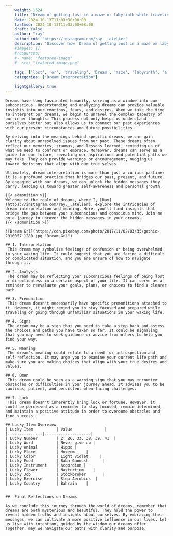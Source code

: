 ```yaml
---
    weight: 1524
    title: "Dream of getting lost in a maze or labyrinth while traveling"  # Assuming 'title' column exists
    date: 2024-10-13T11:03:00+08:00
    lastmod: 2024-10-13T11:03:00+08:00
    draft: false
    author: "ray"
    authorLink: "https://instagram.com/ray._.atelier"
    description: "Discover how 'Dream of getting lost in a maze or labyrinth while traveling' can interpret your future and uncover its significant meanings in your life."
    #images: []
    #resources:
    #- name: "featured-image"
    #  src: "featured-image.png"
    
    tags: ['lost', 'or', 'traveling', 'Dream', 'maze', 'labyrinth', 'a', 'in', 'of', 'getting', 'while']
    categories: ["Dream Interpretation"]
    
    lightgallery: true
---
```

    
    Dreams have long fascinated humanity, serving as a window into our subconscious. Understanding and analyzing dreams can provide valuable insights into our emotions, fears, and desires. When we take the time to interpret our dreams, we begin to unravel the complex tapestry of our inner thoughts. This process not only helps us understand ourselves better but also allows us to connect our past experiences with our present circumstances and future possibilities.
    
    By delving into the meanings behind specific dreams, we can gain clarity about unresolved issues from our past. These dreams often reflect our memories, traumas, and lessons learned, reminding us of what we need to confront or embrace. Moreover, dreams can serve as a guide for our future, revealing our aspirations and potential paths we may take. They can provide warnings or encouragement, nudging us toward decisions that align with our true selves.
    
    Ultimately, dream interpretation is more than just a curious pastime; it is a profound practice that bridges our past, present, and future. By engaging with our dreams, we can unlock the hidden messages they carry, leading us toward greater self-awareness and personal growth.
    
    {{< admonition >}}
    Welcome to the realm of dreams, where I, [Ray](https://instagram.com/ray._.atelier), explore the intricacies of dream interpretation and meaning. Here, you’ll find insights that bridge the gap between your subconscious and conscious mind. Join me on a journey to uncover the hidden messages in your dreams.
    {{< /admonition >}}
    
    ![Dream Grl](https://cdn.pixabay.com/photo/2017/11/02/03/35/gothic-2910057_1280.jpg "Dream Grl")
    
    ## 1. Interpretation
     This dream may symbolize feelings of confusion or being overwhelmed in your waking life. It could suggest that you are facing a difficult or complicated situation, and you are unsure of how to navigate through it.
    
    ## 2. Analysis
     The dream may be reflecting your subconscious feelings of being lost or directionless in a certain aspect of your life. It can serve as a reminder to reevaluate your goals, plans, or choices to find a clearer path.
    
    ## 3. Premonition
     This dream doesn't necessarily have specific premonitions attached to it. However, it might remind you to stay focused and prepared while traveling or going through unfamiliar situations in your waking life.
    
    ## 4. Signs
     The dream may be a sign that you need to take a step back and assess the choices and paths you have taken so far. It could be signaling that you may need to seek guidance or advice from others to help you find your way.
    
    ## 5. Meaning
     The dream's meaning could relate to a need for introspection and self-reflection. It may urge you to examine your current life path and make sure you are making choices that align with your true desires and values.
    
    ## 6. Omen
     This dream could be seen as a warning sign that you may encounter obstacles or difficulties in your journey ahead. It advises you to be cautious, patient, and persistent when facing challenges.
    
    ## 7. Luck
     This dream doesn't inherently bring luck or fortune. However, it could be perceived as a reminder to stay focused, remain determined, and maintain a positive attitude in order to overcome obstacles and find success.
    
    ## Lucky Item Overview
    | Lucky Item          | Value              |
    |---------------|--------------------|
    | Lucky Number        | 2, 26, 33, 38, 39, 41  |
    | Lucky Word          | Never give up |
    | Lucky Animal        | Hippo |
    | Lucky Place         | Museum     |
    | Lucky Color         | Light violet     |
    | Lucky Food          | Baba Ganoush      |
    | Lucky Instrument    | Accordion |
    | Lucky Flower        | Nasturtium    |
    | Lucky Job           | Stockbroker       |
    | Lucky Exercise      | Step Aerobics  |
    | Lucky Country       | Bahrain    |
    
    
    ##  Final Reflections on Dreams
    
    As we conclude this journey through the world of dreams, remember that dreams are both mysterious and beautiful. They hold the power to reveal hidden truths and insights about ourselves. By embracing their messages, we can cultivate a more positive influence in our lives. Let us live with intention, guided by the wisdom our dreams offer. Together, may we navigate our paths with clarity and purpose.
    